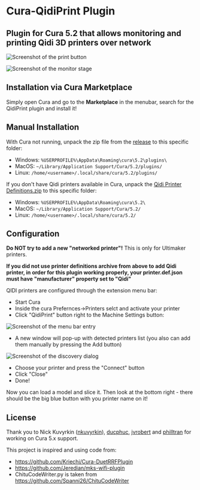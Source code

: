# Cura-QidiPrint Plugin

## Plugin for Cura 5.2 that allows monitoring and printing Qidi 3D printers over network 

![Screenshot of the print button](./screenshots/print-button.png)

![Screenshot of the monitor stage](./screenshots/monitor.png)

## Installation via Cura Marketplace

Simply open Cura and go to the **Marketplace** in the menubar, search for the QidiPrint plugin and install it!

## Manual Installation

With Cura not running, unpack the zip file from the
[release](https://github.com/alkaes/QidiPrint/releases/latest) to this
specific folder:

  * Windows: `%USERPROFILE%\AppData\Roaming\cura\5.2\plugins\`
  * MacOS: `~/Library/Application Support/Cura/5.2/plugins/`
  * Linux: `/home/<username>/.local/share/cura/5.2/plugins/`

If you don't have Qidi printers available in Cura, unpack the [Qidi Printer Definitions.zip](https://github.com/alkaes/Qidi-Printer-Definitions/releases/download/1.0/Qidi-Printer-Definitions.v1.0.zip) to this specific folder:
  * Windows: `%USERPROFILE%\AppData\Roaming\cura\5.2\`
  * MacOS: `~/Library/Application Support/Cura/5.2/`
  * Linux: `/home/<username>/.local/share/cura/5.2/`

## Configuration

**Do NOT try to add a new "networked printer"!** This is only for Ultimaker printers.

**If you did not use printer definitions archive from above to add Qidi printer, in order for this plugin working properly, your printer.def.json must have "manufacturer" property set to "Qidi"**

QIDI printers are configured through the extension menu bar:

* Start Cura
* Inside the cura Prefernces->Printers selct and activate your printer
* Click "QidiPrint" button right to the Machine Settings button:

![Screenshot of the menu bar entry](./screenshots/menu-bar.png)

* A new window will pop-up with detected printers list (you also can add them manually by pressing the Add button)

![Screenshot of the discovery dialog](./screenshots/discovery-window.png)

* Choose your printer and press the "Connect" button
* Click "Close"
* Done!

Now you can load a model and slice it. Then look at the bottom right - there
should be the big blue button with you printer name on it!

## License

Thank you to Nick Kuvyrkin ([nkuvyrkin](https://github.com/nkuvyrkin)), [ducphuc](https://github.com/ducphuc), [jvrobert](https://github.com/jvrobert) and [philltran](https://github.com/philltran) for working on Cura 5.x support.

This project is inspired and using code from:
* https://github.com/Kriechi/Cura-DuetRRFPlugin
* https://github.com/Jeredian/mks-wifi-plugin
* ChituCodeWriter.py is taken from https://github.com/Spanni26/ChituCodeWriter
